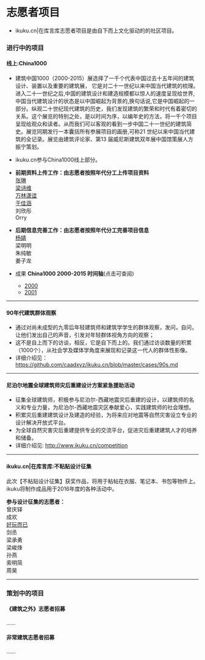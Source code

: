# 志愿者项目

* ikuku.cn|在库言库志愿者项目是由自下而上文化驱动的的社区项目。

### 进行中的项目  

#### 线上:China1000
* 建筑中国1000（2000-2015）展选择了一千个代表中国过去十五年间的建筑设计、装置以及重要的建筑展， 它是对二十一世纪以来中国当代建筑的梳理。进入二十一世纪之后,中国的建筑设计和建造规模都以惊人的速度呈现给世界,中国当代建筑设计的状态是以中国崛起为背景的,换句话说,它是中国崛起的一部分。纵观二十世纪现代建筑的历史，我们发现建筑的繁荣和时代有着密切的关系。这个展览的特别之处，是以时间为序，以编年史的方法，将一千个项目呈现给观众和读者。从而我们可以客观的看到一步中国二十一世纪的建筑简史。展览同期发行一本囊括所有参展项目的画册,可称21 世纪以来中国当代建筑的全记录。展览由建筑评论家、第13 届威尼斯建筑双年展中国馆策展人方振宁策划。    
* ikuku.cn参与China1000线上部分。  

* **前期资料上传工作：由志愿者按照年代分工上传项目资料**  
[张琳](http://www.ikuku.cn/name/9555)  
[梁诗维](http://www.ikuku.cn/name/9703)    
[万林潇谊](http://www.ikuku.cn/name/9549)   
[于佳涵](http://www.ikuku.cn/user/16843)  
刘欣彤      
Orry  

* **后期信息完善工作：由志愿者按照年代分工完善项目信息**  
[杨婧](http://www.ikuku.cn/user/17592)   
梁明明  
朱纯敏  
姜子龙  


* 成果 **China1000 2000-2015 时间轴**(点击可查阅)  
  * [2000](http://www.ikuku.cn/idea/5284)  
  * [2001](http://www.ikuku.cn/idea/5292)  

-----

#### 90年代建筑群体观察  

* 通过对尚未成型的九零后年轻建筑师和建筑学学生的群体观察，发问，自问，让他们发出自己的声音，引发对年轻群体视角方向的观察；
* 这不是自上而下的访谈，相反，它是自下而上的。我们通过访谈数量的积累（1000个），从社会学及媒体学角度来展现和记录这一代人的群体性影像。
* 详细介绍见： https://github.com/caadxyz/ikuku.cn/blob/master/cases/90s.md  


-------

#### 尼泊尔地震全球建筑师灾后重建设计方案紧急援助活动  

* 征集全球建筑师，积极参与尼泊尔-西藏地震灾后重建的设计，以建筑师的名义和专业力量，为尼泊尔-西藏地震灾区奉献爱心，实践建筑师的社会理想。
* 积累灾后重建建筑设计及建造的经验，为将来应对地震等自然灾害设立专业的设计解决开放式平台。
* 为全球自然灾害灾后重建提供专业的交流平台，促进灾后重建建筑人才的培养和储备。
* 详细介绍见: http://www.ikuku.cn/competition  

___________

#### ikuku.cn|在库言库:不粘贴设计征集  
此次【不粘贴设计征集】获奖作品，将用于粘帖在衣服、笔记本、书包等物件上。ikuku将制作成品用于2016年度的各种活动中。  

**参与设计征集的志愿者：**  
曾庆铎  
成欢  
[好玩而已](http://www.ikuku.cn/user/7839)    
剑丞  
梁承勇  
梁峻烽  
孙燕  
索明简  
周昊  

_____________  

### 策划中的项目  


#### 《建筑之外》志愿者招募  

……  


#### 非常建筑志愿者招募 

……  





